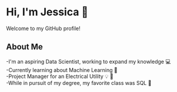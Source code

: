 # Hi, I'm Jessica :wave:
Welcome to my GitHub profile! 

## About Me   
-I'm an aspiring Data Scientist, working to expand my knowledge :computer:  
-Currently learning about Machine Learning 🌱  
-Project Manager for an Electrical Utility :bulb: 🔌  
-While in pursuit of my degree, my favorite class was SQL  💜

<!--
**jessicaslaven/jessicaslaven** is a ✨ _special_ ✨ repository because its `README.md` (this file) appears on your GitHub profile.

Here are some ideas to get you started:

- 🔭 I’m currently working on ...
- 💬 Ask me about ...
- 📫 How to reach me: ...
- 😄 Pronouns: ...
- ⚡ Fun fact: ...
-->
